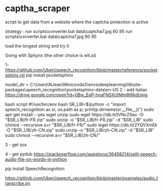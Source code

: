# captha_scraper
script to get data from a website where the captcha protection is active


strategy :
run scripts\converter.bat data\captcha7.jpg 60 95
run scripts\converter.bat data\captcha7.jpg 80 95

load the longest string and try it


Going with Sphynx (the other choice is wit.ai)

1- https://github.com/Uberi/speech_recognition/blob/master/reference/pocketsphinx.rst
pip install pocketsphinx

model_dir = C:\Users\NJean\Miniconda3\envs\deeplearning\lib\site-packages\speech_recognition\pocketsphinx-data\en-US
2 - add italian
https://drive.google.com/open?id=0Bw_EqP-hnaFNSXUtMm8tRkdUejg

bash script
#!/usr/bin/env bash
SR_LIB=$(python -c "import speech_recognition as sr, os.path as p; print(p.dirname(sr.__file__))")
sudo apt-get install --yes wget unzip
sudo wget https://db.tt/tVNcZXao -O "$SR_LIB/fr-FR.zip"
sudo unzip -o "$SR_LIB/fr-FR.zip" -d "$SR_LIB"
sudo chmod --recursive a+r "$SR_LIB/fr-FR/"
sudo wget https://db.tt/2YQVXmEk -O "$SR_LIB/zh-CN.zip"
sudo unzip -o "$SR_LIB/zh-CN.zip" -d "$SR_LIB"
sudo chmod --recursive a+r "$SR_LIB/zh-CN/"



3 - get sox

4 - get pydub https://stackoverflow.com/questions/36458214/split-speech-audio-file-on-words-in-python





pip install SpeechRecognition

https://github.com/Uberi/speech_recognition/blob/master/examples/audio_transcribe.py

